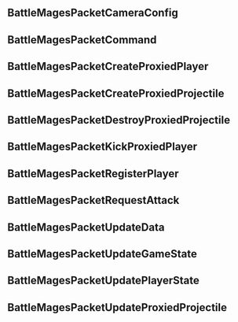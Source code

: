## BattleMagesPacketCameraConfig

## BattleMagesPacketCommand

## BattleMagesPacketCreateProxiedPlayer

## BattleMagesPacketCreateProxiedProjectile

## BattleMagesPacketDestroyProxiedProjectile

## BattleMagesPacketKickProxiedPlayer

## BattleMagesPacketRegisterPlayer

## BattleMagesPacketRequestAttack

## BattleMagesPacketUpdateData

## BattleMagesPacketUpdateGameState

## BattleMagesPacketUpdatePlayerState

## BattleMagesPacketUpdateProxiedProjectile